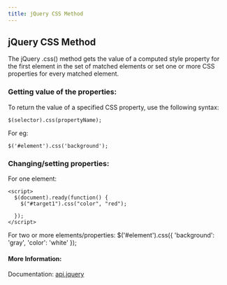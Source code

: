 ```yaml
---
title: jQuery CSS Method
---
```

## jQuery CSS Method

The jQuery .css() method gets the value of a computed style property for the first element in the set of matched elements or set one or more CSS properties for every matched element.

### Getting value of the properties:

To return the value of a specified CSS property, use the following syntax:

    $(selector).css(propertyName);
For eg:

    $('#element').css('background');

### Changing/setting properties:
For one element:

    <script>
      $(document).ready(function() {
        $("#target1").css("color", "red");

      });
    </script>

For two or more elements/properties:
    $('#element').css({
        'background': 'gray',
        'color': 'white'
    });

<!-- The article goes here, in GitHub-flavored Markdown. Feel free to add YouTube videos, images, and CodePen/JSBin embeds  -->

#### More Information:
<!-- Please add any articles you think might be helpful to read before writing the article -->
Documentation: [api.jquery](https://api.jquery.com/css/)
